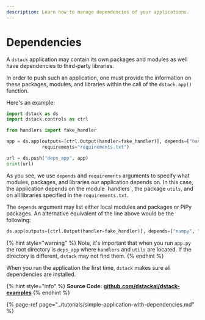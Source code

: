 ```yaml
---
description: Learn how to manage dependencies of your applications.
---
```


# Dependencies

A `dstack` application may contain its own packages and modules as well have dependencies to third-party libraries.

In order to push such an application, one must provide the information on these packages, modules, and libraries within the call of the `dstack.app()` function.

Here's an example:

```python
import dstack as ds
import dstack.controls as ctrl

from handlers import fake_handler

app = ds.app(outputs=[ctrl.Output(handler=fake_handler)], depends=["handlers", "utils"],
             requirements="requirements.txt")

url = ds.push("deps_app", app)
print(url)
```

As you see, we use `depends` and `requirements` arguments to specify what modules, packages, and libraries our application depends on. In this case, the application depends on the module \`handlers\`, the package `utils`, and on all libraries specified in the `requirements.txt`.

The `depends` argument may list either local modules and packages or PiPy packages. An alternative equivalent of the line above would be the following:

```python
ds.app(outputs=[ctrl.Output(handler=fake_handler)], depends=["numpy", "pandas", "faker==5.5.0", "handlers", "utils"])
```

{% hint style="warning" %}
Note, it's important that when you run `app.py` the root directory is `deps_app` where `handlers` and `utils` are located. If the directory is different, `dstack` may not find them.
{% endhint %}

When you run the application the first time, `dstack` makes sure all dependencies are installed.

{% hint style="info" %}
**Source Code:** [**github.com/dstackai/dstack-examples**](https://github.com/dstackai/dstack-examples/tree/master/deps_app)
{% endhint %}

{% page-ref page="../tutorials/simple-application-with-dependencies.md" %}



